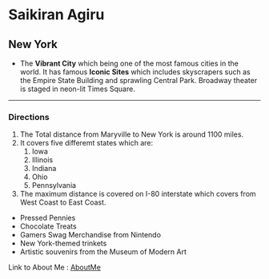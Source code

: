 # Saikiran Agiru

## New York

- The **Vibrant City** which being one of the most famous cities in the world. It has famous **Iconic Sites** which includes skyscrapers such as the Empire State Building and sprawling Central Park. Broadway theater is staged in neon-lit Times Square.

---


### Directions

1. The Total distance from Maryville to New York is around 1100 miles.
2. It covers five differemt states which are:
    1. Iowa
    2. Illinois
    3. Indiana
    4. Ohio
    5. Pennsylvania
3. The maximum distance is covered on I-80 interstate which covers from West Coast to East Coast.

- Pressed Pennies
- Chocolate Treats
- Gamers Swag Merchandise from Nintendo
- New York-themed trinkets
- Artistic souvenirs from the Museum of Modern Art

Link to About Me : [AboutMe](AboutMe.md)